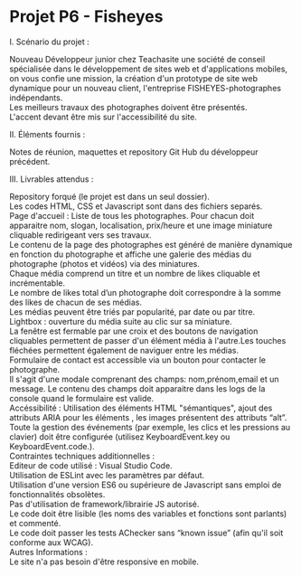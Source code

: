 # Projet P6 - Fisheyes

I. Scénario du projet :<br>

Nouveau Développeur junior chez Teachasite une société de conseil spécialisée dans le développement de sites web et d'applications mobiles,<br>
on vous confie une mission, la création d'un prototype de site web dynamique pour un nouveau client, l'entreprise FISHEYES-photographes indépendants.<br>
Les meilleurs travaux des photographes doivent être présentés.<br>
L'accent devant être mis sur l'accessibilité du site.<br>

II. Éléments fournis :<br>

Notes de réunion, maquettes et repository Git Hub du développeur précédent.<br>

III. Livrables attendus :<br>

Repository forqué (le projet est dans un seul dossier).<br>
Les codes HTML, CSS et Javascript sont dans des fichiers separés.<br>
Page d'accueil : Liste de tous les photographes. Pour chacun doit apparaitre nom, slogan, localisation, prix/heure et une image miniature cliquable redirigeant vers ses travaux.<br>
Le contenu de la page des photographes est généré de manière dynamique en fonction du photographe et affiche une galerie des médias du photographe (photos et vidéos) via des miniatures.<br>
Chaque média comprend un titre et un nombre de likes cliquable et incrémentable.<br>
Le nombre de likes total d’un photographe doit correspondre à la somme des likes de chacun de ses médias.<br>
Les médias peuvent être triés par popularité, par date ou par titre.<br>
Lightbox : ouverture du média suite au clic sur sa miniature.<br>
La fenêtre est fermable par une croix et des boutons de navigation cliquables permettent de passer d'un élément média à l'autre.Les touches fléchées permettent également de naviguer entre les médias.<br>
Formulaire de contact est accessible via un bouton pour contacter le photographe.<br>
Il s'agit d'une modale comprenant des champs: nom,prénom,email et un message. Le contenu des champs doit apparaitre dans les logs de la console quand le formulaire est valide.<br>
Accéssibilité : Utilisation des éléments HTML "sémantiques", ajout des attributs ARIA pour les éléments , les images présentent des attributs “alt”.<br>
Toute la gestion des événements (par exemple, les clics et les pressions au clavier) doit être configurée (utilisez KeyboardEvent.key ou KeyboardEvent.code.).<br>
Contraintes techniques additionnelles :<br>
Editeur de code utilisé : Visual Studio Code.<br>
Utilisation de ESLint avec les paramètres par défaut.<br>
Utilisation d'une version ES6 ou supérieure de Javascript sans emploi de fonctionnalités obsolètes.<br>
Pas d'utilisation de framework/librairie JS autorisé.<br>
Le code doit être lisible (les noms des variables et fonctions sont parlants) et commenté.<br>
Le code doit passer les tests AChecker sans “known issue” (afin qu'il soit conforme aux WCAG).<br>
Autres Informations :<br>
Le site n'a pas besoin d'être responsive en mobile.

